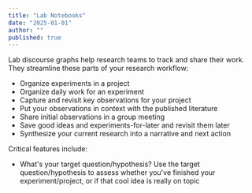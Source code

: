 ```yaml
---
title: "Lab Notebooks"
date: "2025-01-01"
author: ""
published: true
---
```


Lab discourse graphs help research teams to track and share their work. They streamline these parts of your research workflow:
* Organize experiments in a project
* Organize daily work for an experiment
* Capture and revisit key observations for your project
* Put your observations in context with the published literature
* Share initial observations in a group meeting
* Save good ideas and experiments-for-later and revisit them later
* Synthesize your current research into a narrative and next action

Critical features include:
* What's your target question/hypothesis?  Use the target question/hypothesis to assess whether you've finished your experiment/project, or if that cool idea is really on topic
